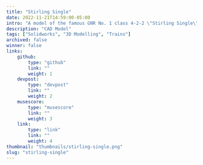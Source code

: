 ```yaml
---
title: "Stirling Single"
date: 2022-11-21T14:59:00-05:00
intro: "A model of the famous GNR No. 1 class 4-2-2 \"Stirling Single\" steam locomotive, which the engine Emily from Thomas the Tank Engine series is based on."
description: "CAD Model"
tags: ["Solidworks", "3D Modelling", "Trains"]
archived: false
winner: false
links: 
    github: 
        type: "github"
        link: ""
        weight: 1
    devpost:
        type: "devpost"
        link: ""
        weight: 2
    musescore:
        type: "musescore"
        link: ""
        weight: 3
    link:
        type: "link"
        link: ""
        weight: 4
thumbnail: "thumbnails/stirling-single.png"
slug: "stirling-single"
---
```


